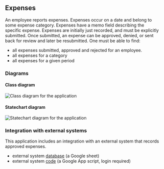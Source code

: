 Expenses
--------------------------------------------------------------------------------

An employee reports expenses. Expenses occur on a date and belong to some 
expense category. Expenses have a memo field describing the specific expense. 
Expenses are initially just recorded, and must be explicitly submitted. 
Once submitted, an expense can be approved, denied, or sent back for review 
and later be resubmitted. One must be able to find:

* all expenses submitted, approved and rejected for an employee.
* all expenses for a category
* all expenses for a given period

### Diagrams

#### Class diagram

![Class diagram for the application](https://develop.cloudfier.com/services/diagram/test-cloudfier-examples-expenses/package/expenses.uml?showClassifierCompartments=Always&showStaticFeatures=true&showClasses=true&showAssociationEndName=true&showAttributes=true&showOperations=true&showComments=true&showParameters=true&showAssociationEndMultiplicity=true&showMinimumVisibility=Protected&showFeatureVisibility=true&showParameterNames=false&showDerivedElements=false)

#### Statechart diagram

![Statechart diagram for the application](https://develop.cloudfier.com/services/diagram/test-cloudfier-examples-expenses/package/expenses.uml?showStateMachines=true)

### Integration with external systems

This application includes an integration with an external system that records approved expenses.

* external system [database](https://docs.google.com/spreadsheet/ccc?key=0ApWq_saU5c8DdENHN0FlSGl4Tm9rdVhpVFlRcE9hVEE) (a Google sheet)
* external system [code](https://script.google.com/d/1Rxmsbr6wvdRIksSO1JIu6LSVHmG5lN5SxYOCapvgcLUB6w1i6vqHsuiv/edit)  (a Google App script, login required)
